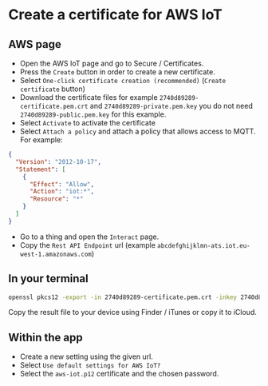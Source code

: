 # Create a certificate for AWS IoT

## AWS page

- Open the AWS IoT page and go to Secure / Certificates.
- Press the `Create` button in order to create a new certificate.
- Select `One-click certificate creation (recommended)` (`Create certificate` button)
- Download the certificate files for example `2740d89289-certificate.pem.crt` and `2740d89289-private.pem.key`
you do not need `2740d89289-public.pem.key` for this example.
- Select `Activate` to activate the certificate
- Select `Attach a policy` and attach a policy that allows access to MQTT. For example:

```json
{
  "Version": "2012-10-17",
  "Statement": [
    {
      "Effect": "Allow",
      "Action": "iot:*",
      "Resource": "*"
    }
  ]
}
```

- Go to a thing and open the `Interact` page.
- Copy the `Rest API Endpoint` url (example `abcdefghijklmn-ats.iot.eu-west-1.amazonaws.com`)

## In your terminal

```bash
openssl pkcs12 -export -in 2740d89289-certificate.pem.crt -inkey 2740d89289-private.pem.key -out aws-iot.p12
```

Copy the result file to your device using Finder / iTunes or copy it to iCloud.

## Within the app

- Create a new setting using the given url.
- Select `Use default settings for AWS IoT?`
- Select the `aws-iot.p12` certificate and the chosen password.
